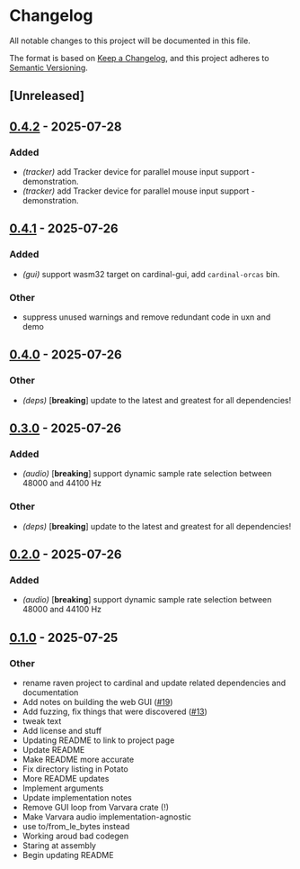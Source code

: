 # Changelog

All notable changes to this project will be documented in this file.

The format is based on [Keep a Changelog](https://keepachangelog.com/en/1.0.0/),
and this project adheres to [Semantic Versioning](https://semver.org/spec/v2.0.0.html).

## [Unreleased]

## [0.4.2](https://github.com/davehorner/cardinal/compare/cardinal-uxn-v0.4.1...cardinal-uxn-v0.4.2) - 2025-07-28

### Added

- *(tracker)* add Tracker device for parallel mouse input support - demonstration.
- *(tracker)* add Tracker device for parallel mouse input support - demonstration.

## [0.4.1](https://github.com/davehorner/cardinal/compare/cardinal-uxn-v0.4.0...cardinal-uxn-v0.4.1) - 2025-07-26

### Added

- *(gui)* support wasm32 target on cardinal-gui, add `cardinal-orcas` bin.

### Other

- suppress unused warnings and remove redundant code in uxn and demo

## [0.4.0](https://github.com/davehorner/cardinal/compare/cardinal-uxn-v0.3.0...cardinal-uxn-v0.4.0) - 2025-07-26

### Other

- *(deps)* [**breaking**] update to the latest and greatest for all dependencies!

## [0.3.0](https://github.com/davehorner/cardinal/compare/cardinal-uxn-v0.2.0...cardinal-uxn-v0.3.0) - 2025-07-26

### Added

- *(audio)* [**breaking**] support dynamic sample rate selection between 48000 and 44100 Hz

### Other

- *(deps)* [**breaking**] update to the latest and greatest for all dependencies!

## [0.2.0](https://github.com/davehorner/cardinal/compare/cardinal-uxn-v0.1.0...cardinal-uxn-v0.2.0) - 2025-07-26

### Added

- *(audio)* [**breaking**] support dynamic sample rate selection between 48000 and 44100 Hz

## [0.1.0](https://github.com/davehorner/cardinal/releases/tag/cardinal-uxn-v0.1.0) - 2025-07-25

### Other

- rename raven project to cardinal and update related dependencies and documentation
- Add notes on building the web GUI ([#19](https://github.com/davehorner/cardinal/pull/19))
- Add fuzzing, fix things that were discovered ([#13](https://github.com/davehorner/cardinal/pull/13))
- tweak text
- Add license and stuff
- Updating README to link to project page
- Update README
- Make README more accurate
- Fix directory listing in Potato
- More README updates
- Implement arguments
- Update implementation notes
- Remove GUI loop from Varvara crate (!)
- Make Varvara audio implementation-agnostic
- use to/from_le_bytes instead
- Working aroud bad codegen
- Staring at assembly
- Begin updating README

